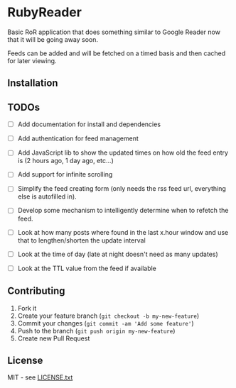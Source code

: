 RubyReader
==========

Basic RoR application that does something similar to Google Reader now that it will be going away soon.

Feeds can be added and will be fetched on a timed basis and then cached for later viewing.

Installation
------------
  

TODOs
----

- [ ] Add documentation for install and dependencies
- [ ] Add authentication for feed management
- [ ] Add JavaScript lib to show the updated times on how old the feed entry is (2 hours ago, 1 day ago, etc...)
- [ ] Add support for infinite scrolling
- [ ] Simplify the feed creating form (only needs the rss feed url, everything else is autofilled in).
- [ ] Develop some mechanism to intelligently determine when to refetch the feed.  
- [ ] Look at how many posts where found in the last x.hour window and use that to lengthen/shorten the update interval
- [ ] Look at the time of day (late at night doesn't need as many updates)
- [ ] Look at the TTL value from the feed if available
  
   
Contributing
------------

  1. Fork it
  2. Create your feature branch (`git checkout -b my-new-feature`)
  3. Commit your changes (`git commit -am 'Add some feature'`)
  4. Push to the branch (`git push origin my-new-feature`)
  5. Create new Pull Request
  
License
-------

MIT - see [LICENSE.txt](LICENSE.txt)
